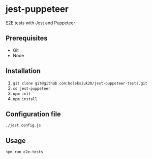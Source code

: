 # jest-puppeteer
E2E tests with Jest and Puppeteer

## Prerequisites

- Git
- Node

## Installation

1. `git clone git@github.com:koleksiuk20/jest-puppeteer-tests.git`
2. `cd jest-puppeteer`
3. `npm init`
4. `npm install`

## Configuration file

`./jest.config.js`

## Usage

`npm run e2e-tests`
